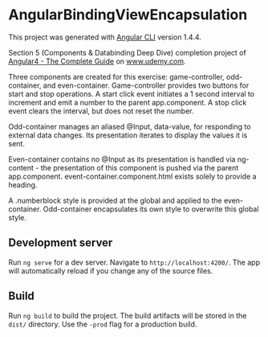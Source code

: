 # AngularBindingViewEncapsulation

This project was generated with [Angular CLI](https://github.com/angular/angular-cli) version 1.4.4.

Section 5 (Components &amp; Databinding Deep Dive) completion project of [Angular4 - The Complete Guide](https://www.udemy.com/course-dashboard-redirect/?course_id=756150) on www.udemy.com.

Three components are created for this exercise: game-controller, odd-container, and even-container.  Game-controller provides two buttons for start and stop operations.  A start click event initiates a 1 second interval to increment and emit a number to the parent app.component.  A stop click event clears the interval, but does not reset the number.

Odd-container manages an aliased @Input, data-value, for responding to external data changes.  Its presentation iterates to display the values it is sent.

Even-container contains no @Input as its presentation is handled via ng-content - the presentation of this component is pushed via the parent app.component.  event-container.component.html exists solely to provide a heading.

A .numberblock style is provided at the global and applied to the even-container.  Odd-container encapsulates its own style to overwrite this global style.

## Development server

Run `ng serve` for a dev server. Navigate to `http://localhost:4200/`. The app will automatically reload if you change any of the source files.

## Build

Run `ng build` to build the project. The build artifacts will be stored in the `dist/` directory. Use the `-prod` flag for a production build.